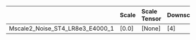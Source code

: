 |                                 | Scale   | Scale Tensor   | Downscale   | Learning rate   | Best MSE            | Best SSIM            |
|:--------------------------------|:--------|:---------------|:------------|:----------------|:--------------------|:---------------------|
| Mscale2_Noise_ST4_LR8e3_E4000_1 | [0.0]   | [None]         | [4]         | [0.008]         | [22.07038640975952] | [0.6853824973468572] |